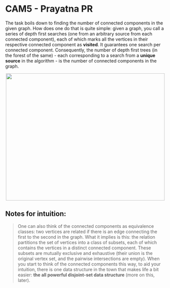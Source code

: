 # CAM5 - Prayatna PR

The task boils down to finding the number of connected components in the given graph. How does one do that is quite simple:
given a graph, you call a series of depth first searches (one from an arbitrary source from each connected component), each of which
marks all the vertices in their respective connected component as **visited**. It guarantees one search per connected component. 
Consequently, the number of depth first trees (in the forest of the same) - each corresponding to a search from a **unique source** in the 
algorithm - is the number of connected components in the graph.

<p align="center">
  <img width="500" height="400" src="https://upload.wikimedia.org/wikipedia/commons/thumb/8/85/Pseudoforest.svg/1200px-Pseudoforest.svg.png">
</p>

## Notes for intuition:
> One can also think of the connected components as equivalence classes: two vertices are related if there is an edge connecting the first 
to the second in the graph. What it implies is this: the relation partitions the set of vertices into a class of subsets, each of which 
contains the vertices in a distinct connected component. These subsets are mutually exclusive and exhaustive (their union is the original 
vertex set, and the pairwise intersections are empty). When you start to think of the connected components this way, to aid your intuition,
there is one data structure in the town that makes life a bit easier: **the all powerful disjoint-set data structure** (more on this, later).
